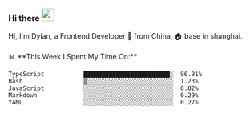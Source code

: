 ### Hi there <img src="https://media.giphy.com/media/hvRJCLFzcasrR4ia7z/giphy.gif" width="25px">

<!-- ![visitors](https://visitor-badge.glitch.me/badge?page_id=dislfyer.dislfyer) --!>

Hi, I'm Dylan, a Frontend Developer 🚀 from China, 🏠 base in shanghai.
<br/>
<br/>

📊 **This Week I Spent My Time On:**


<!--START_SECTION:waka-->

```text
TypeScript           ████████████████████████░  96.91%
Bash                 ▒░░░░░░░░░░░░░░░░░░░░░░░░  1.23%
JavaScript           ░░░░░░░░░░░░░░░░░░░░░░░░░  0.82%
Markdown             ░░░░░░░░░░░░░░░░░░░░░░░░░  0.29%
YAML                 ░░░░░░░░░░░░░░░░░░░░░░░░░  0.27%
```

<!--END_SECTION:waka-->

<!--
**About Me:**
 -->
